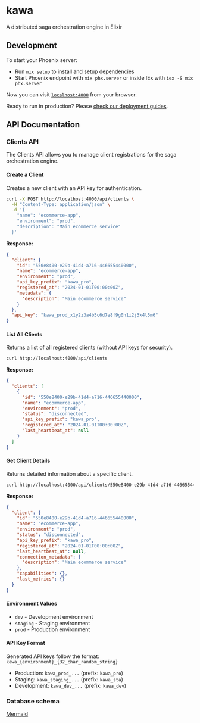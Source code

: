 # kawa
A distributed saga orchestration engine in Elixir

## Development
To start your Phoenix server:

  * Run `mix setup` to install and setup dependencies
  * Start Phoenix endpoint with `mix phx.server` or inside IEx with `iex -S mix phx.server`

Now you can visit [`localhost:4000`](http://localhost:4000) from your browser.

Ready to run in production? Please [check our deployment guides](https://hexdocs.pm/phoenix/deployment.html).

## API Documentation

### Clients API

The Clients API allows you to manage client registrations for the saga orchestration engine.

#### Create a Client

Creates a new client with an API key for authentication.

```bash
curl -X POST http://localhost:4000/api/clients \
  -H "Content-Type: application/json" \
  -d '{
    "name": "ecommerce-app",
    "environment": "prod",
    "description": "Main ecommerce service"
  }'
```

**Response:**
```json
{
  "client": {
    "id": "550e8400-e29b-41d4-a716-446655440000",
    "name": "ecommerce-app",
    "environment": "prod",
    "api_key_prefix": "kawa_pro",
    "registered_at": "2024-01-01T00:00:00Z",
    "metadata": {
      "description": "Main ecommerce service"
    }
  },
  "api_key": "kawa_prod_x1y2z3a4b5c6d7e8f9g0h1i2j3k4l5m6"
}
```

#### List All Clients

Returns a list of all registered clients (without API keys for security).

```bash
curl http://localhost:4000/api/clients
```

**Response:**
```json
{
  "clients": [
    {
      "id": "550e8400-e29b-41d4-a716-446655440000",
      "name": "ecommerce-app",
      "environment": "prod",
      "status": "disconnected",
      "api_key_prefix": "kawa_pro",
      "registered_at": "2024-01-01T00:00:00Z",
      "last_heartbeat_at": null
    }
  ]
}
```

#### Get Client Details

Returns detailed information about a specific client.

```bash
curl http://localhost:4000/api/clients/550e8400-e29b-41d4-a716-446655440000
```

**Response:**
```json
{
  "client": {
    "id": "550e8400-e29b-41d4-a716-446655440000",
    "name": "ecommerce-app",
    "environment": "prod",
    "status": "disconnected",
    "api_key_prefix": "kawa_pro",
    "registered_at": "2024-01-01T00:00:00Z",
    "last_heartbeat_at": null,
    "connection_metadata": {
      "description": "Main ecommerce service"
    },
    "capabilities": {},
    "last_metrics": {}
  }
}
```

#### Environment Values

- `dev` - Development environment
- `staging` - Staging environment  
- `prod` - Production environment

#### API Key Format

Generated API keys follow the format: `kawa_{environment}_{32_char_random_string}`

- Production: `kawa_prod_...` (prefix: `kawa_pro`)
- Staging: `kawa_staging_...` (prefix: `kawa_sta`)
- Development: `kawa_dev_...` (prefix: `kawa_dev`)

### Database schema
[Mermaid](https://www.mermaidchart.com/app/projects/a8e091df-2e34-4719-9903-3e68da60a741/diagrams/cd90e4b6-770a-4ba6-8bc4-27c54ce70e91/share/invite/eyJhbGciOiJIUzI1NiIsInR5cCI6IkpXVCJ9.eyJkb2N1bWVudElEIjoiY2Q5MGU0YjYtNzcwYS00YmE2LThiYzQtMjdjNTRjZTcwZTkxIiwiYWNjZXNzIjoiRWRpdCIsImlhdCI6MTc1MDQ1ODE2N30.2jdWD-BIbP2DbHbcmKdZDsCl65Dwp20UvFumyFM90oI)